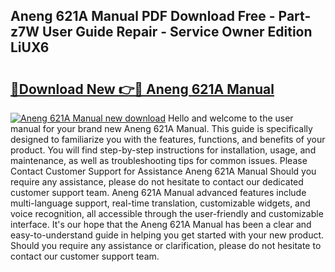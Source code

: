 ## Aneng 621A Manual PDF Download Free - Part-z7W User Guide Repair - Service Owner Edition LiUX6

# <h2><a href="http://bc23247.oget.top/?id=Aneng+621A+Manual">🔗Download New 👉🔴 Aneng 621A Manual</a></h2>

[![Aneng 621A Manual new download](https://i.imgur.com/5g1atiW.png)](http://bc23247.oget.top/?id=Aneng+621A+Manual)
Hello and welcome to the user manual for your brand new Aneng 621A Manual. This guide is specifically designed to familiarize you with the features, functions, and benefits of your product. You will find step-by-step instructions for installation, usage, and maintenance, as well as troubleshooting tips for common issues. Please Contact Customer Support for Assistance Aneng 621A Manual Should you require any assistance, please do not hesitate to contact our dedicated customer support team. Aneng 621A Manual advanced features include multi-language support, real-time translation, customizable widgets, and voice recognition, all accessible through the user-friendly and customizable interface. It's our hope that the Aneng 621A Manual has been a clear and easy-to-understand guide in helping you get started with your new product. Should you require any assistance or clarification, please do not hesitate to contact our customer support team.
